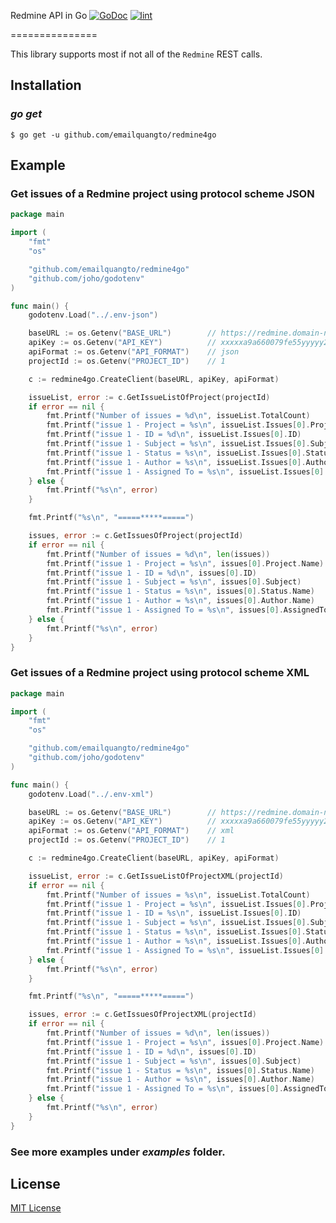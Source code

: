 Redmine API in Go [![GoDoc](https://godoc.org/github.com/emailquangto/redmine4go?status.svg)](https://godoc.org/github.com/emailquangto/redmine4go) [![lint](https://github.com/emailquangto/redmine4go/workflows/golangci-lint/badge.svg?branch=main)](https://github.com/emailquangto/redmine4go/actions)

===============

This library supports most if not all of the `Redmine` REST calls.


## Installation

### *go get*

    $ go get -u github.com/emailquangto/redmine4go

## Example

### Get issues of a Redmine project using protocol scheme **JSON**

```go
package main

import (
	"fmt"
	"os"

	"github.com/emailquangto/redmine4go"
	"github.com/joho/godotenv"
)

func main() {
	godotenv.Load("../.env-json")

	baseURL := os.Getenv("BASE_URL")        // https://redmine.domain-name.com
	apiKey := os.Getenv("API_KEY")          // xxxxxa9a660079fe55yyyyy22979c9fa015xxxxx
	apiFormat := os.Getenv("API_FORMAT")    // json
	projectId := os.Getenv("PROJECT_ID")    // 1

	c := redmine4go.CreateClient(baseURL, apiKey, apiFormat)

	issueList, error := c.GetIssueListOfProject(projectId)
	if error == nil {
		fmt.Printf("Number of issues = %d\n", issueList.TotalCount)
		fmt.Printf("issue 1 - Project = %s\n", issueList.Issues[0].Project.Name)
		fmt.Printf("issue 1 - ID = %d\n", issueList.Issues[0].ID)
		fmt.Printf("issue 1 - Subject = %s\n", issueList.Issues[0].Subject)
		fmt.Printf("issue 1 - Status = %s\n", issueList.Issues[0].Status.Name)
		fmt.Printf("issue 1 - Author = %s\n", issueList.Issues[0].Author.Name)
		fmt.Printf("issue 1 - Assigned To = %s\n", issueList.Issues[0].AssignedTo.Name)
	} else {
		fmt.Printf("%s\n", error)
	}

	fmt.Printf("%s\n", "=====*****=====")

	issues, error := c.GetIssuesOfProject(projectId)
	if error == nil {
		fmt.Printf("Number of issues = %d\n", len(issues))
		fmt.Printf("issue 1 - Project = %s\n", issues[0].Project.Name)
		fmt.Printf("issue 1 - ID = %d\n", issues[0].ID)
		fmt.Printf("issue 1 - Subject = %s\n", issues[0].Subject)
		fmt.Printf("issue 1 - Status = %s\n", issues[0].Status.Name)
		fmt.Printf("issue 1 - Author = %s\n", issues[0].Author.Name)
		fmt.Printf("issue 1 - Assigned To = %s\n", issues[0].AssignedTo.Name)
	} else {
		fmt.Printf("%s\n", error)
	}
}
```

### Get issues of a Redmine project using protocol scheme **XML**

```go
package main

import (
	"fmt"
	"os"

	"github.com/emailquangto/redmine4go"
	"github.com/joho/godotenv"
)

func main() {
	godotenv.Load("../.env-xml")

	baseURL := os.Getenv("BASE_URL")        // https://redmine.domain-name.com
	apiKey := os.Getenv("API_KEY")          // xxxxxa9a660079fe55yyyyy22979c9fa015xxxxx
	apiFormat := os.Getenv("API_FORMAT")    // xml
	projectId := os.Getenv("PROJECT_ID")    // 1

	c := redmine4go.CreateClient(baseURL, apiKey, apiFormat)

	issueList, error := c.GetIssueListOfProjectXML(projectId)
	if error == nil {
		fmt.Printf("Number of issues = %s\n", issueList.TotalCount)
		fmt.Printf("issue 1 - Project = %s\n", issueList.Issues[0].Project.Name)
		fmt.Printf("issue 1 - ID = %s\n", issueList.Issues[0].ID)
		fmt.Printf("issue 1 - Subject = %s\n", issueList.Issues[0].Subject)
		fmt.Printf("issue 1 - Status = %s\n", issueList.Issues[0].Status.Name)
		fmt.Printf("issue 1 - Author = %s\n", issueList.Issues[0].Author.Name)
		fmt.Printf("issue 1 - Assigned To = %s\n", issueList.Issues[0].AssignedTo.Name)
	} else {
		fmt.Printf("%s\n", error)
	}

	fmt.Printf("%s\n", "=====*****=====")

	issues, error := c.GetIssuesOfProjectXML(projectId)
	if error == nil {
		fmt.Printf("Number of issues = %d\n", len(issues))
		fmt.Printf("issue 1 - Project = %s\n", issues[0].Project.Name)
		fmt.Printf("issue 1 - ID = %d\n", issues[0].ID)
		fmt.Printf("issue 1 - Subject = %s\n", issues[0].Subject)
		fmt.Printf("issue 1 - Status = %s\n", issues[0].Status.Name)
		fmt.Printf("issue 1 - Author = %s\n", issues[0].Author.Name)
		fmt.Printf("issue 1 - Assigned To = %s\n", issues[0].AssignedTo.Name)
	} else {
		fmt.Printf("%s\n", error)
	}
}
```

### See more examples under _examples_ folder.


## License

[MIT License](https://github.com/emailquangto/redmine4go/blob/master/LICENSE)
